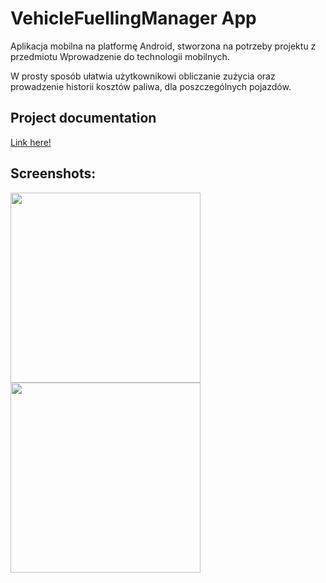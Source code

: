 # VehicleFuellingManager App
Aplikacja mobilna na platformę Android, stworzona na potrzeby projektu z przedmiotu Wprowadzenie do technologii mobilnych.

W prosty sposób ułatwia użytkownikowi obliczanie zużycia oraz prowadzenie historii kosztów paliwa, dla poszczególnych pojazdów.

## Project documentation

[Link here!](https://github.com/jserweta/VehicleManager/blob/master/Vehicle_Fuelling_Manager_dokumentacja.pdf)

## Screenshots:
<img src="https://github.com/jserweta/VehicleManager/blob/master/mainScreen.jpg" width="304" >

<img src="https://github.com/jserweta/VehicleManager/blob/master/fuellingScreen.jpg" width="304" >
